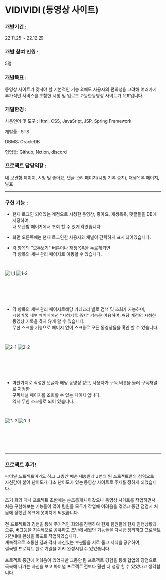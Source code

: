 # VIDIVIDI (동영상 사이트)

### 개발기간 :

22.11.25 ~ 22.12.29

### 개발 참여 인원 :

5명

### 개발목표 :

동영상 사이트가 갖춰야 할 기본적인 기능 외에도 사용자의 편의성을 고려해
여러가지 추가적인 서비스를 포함한 시청 및 업로드 가능한동영상 사이트가 목표입니다.

### 개발환경 : 

사용언어 및 도구 : Html, CSS, JavaSript, JSP, Spring Framework

개발툴 : STS

DBMS: OracleDB

협업툴: Github, Notion, discord

### 프로젝트 담당역할 :

내 보관함 페이지, 시청 및 좋아요, 댓글 관리 페이지(시청 기록 중지), 재생목록 페이지, 발표

-----------------------------------------------------------------------

### 구현 기능 :

- 현재 로그인 되어있는 계정으로 시청한 동영상, 좋아요, 재생목록, 댓글들을 DB에 저장하여,<br/>
  내 보관함 페이지에서 조회 할 수 있게 하였습니다.
  
- 화면 오른쪽에는 현재 로그인한 사용자의 채널이 간략하게 표시 되어있습니다.

- 각 항목의 "모두보기" 버튼이나 재생목록을 누르게되면<br/>
  각 항목의 세부 관리 페이지로 이동할 수 있습니다.<br/>
  
<br/>  

![1_1](https://user-images.githubusercontent.com/93087571/222824308-b9917bfe-5821-4905-b7f1-e60cc8eca2b8.png)
![1-2](https://user-images.githubusercontent.com/93087571/222824315-c81b2d3d-c4c9-4ba6-b939-564202caf9d9.png)

<br/>
<br/>
<br/>
<br/>

- 각 항목의 세부 관리 페이지로해당 카테고리 별로 검색 및 조회가 가능하며,<br/>
  시청기록 세부 페이지에선 "시청기록 중지" 기능을 이용하여, 해당 계정의 시청한 동영상 기록을 하지 않게 할 수 있습니다.<br/>
  무한 스크롤 기능으로 페이지  없이 스크롤로 모든 동영상들을 확인 할 수 있습니다.<br/>
  
<br/>  

![2-1](https://user-images.githubusercontent.com/93087571/222824334-5662dd19-a532-422f-8d09-ee6ee7056039.png)
![2-2](https://user-images.githubusercontent.com/93087571/222824344-c1ce9fc4-dc38-4f90-aa71-c22c624399be.png)  

<br/>
<br/>
<br/>
<br/>

- 마찬가지로 작성한 댓글과 해당 동영상 정보, 사용자가 구독 버튼을 눌러 구독채널로 지정한<br/>
  구독채널 페이지를 조회할 수 있는 페이지 입니다.<br/>
  역시 무한 스크롤로 되어 있습니다.<br/>
  
<br/>  

![3-2](https://user-images.githubusercontent.com/93087571/222824355-d5518df4-8915-4a87-b96f-a8d1347cb00b.png)
![3-1](https://user-images.githubusercontent.com/93087571/222824360-8e86f553-d0e9-429f-8a0a-3eecf33efa17.png)

<br/>
<br/>
<br/>
<br/>

-----------------------------------------------------------------------

### 프로젝트 후기!

파이널 프로젝트이기도 하고 그동안 배운 내용들과 2번의 팀 프로젝트들의 경험으로<br/>
자신감이 붙어 난이도가 다소 난이도가 있는 동영상 사이트로 주제를 정하게 되었습니다.<br/>
<br/>
초기 회의 때나 프로젝트 초반에는 순조롭게 나아갔으나 동영상 사이트를 작업하면서<br/>
처음 구현해보는 기능들이 많아 팀원들 모두가 작업에 어려움을 겪었고 중간 점검시 처음에 정했던 목표에 못미치게 되었습니다.<br/>
<br/>
전 프로젝트의 경험을 통해 주기적인 회의를 진행하여 현재 팀원들의 현재 진행상황과<br/>
오류, 버그등을 지속적으로 공유하고 초반에 세웠던 기능들을 다시금 정리하고 프로젝트 기간내에 완성을 목표로 작업하였습니다.<br/>
계속적으로 소통한 결과 각자 자신있는 부분들을 서로 돕고 지식을 공유하여,<br/>
결국엔 프로젝트 완료 기일을 지켜 완성시킬 수 있었습니다.<br/>
<br/>
프로젝트 중간에 어려움이 있었지만 그동안 팀 프로젝트 경험을 통해 협업의 장점으로<br/>
극복해 나가는 자신을 보고 파이널 프로젝트 전보다 훨씬 더 성장 할 수 있었다고 생각합니다.<br/>
